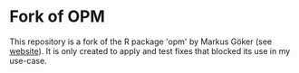 # Fork of OPM

This repository is a fork of the R package 'opm' by Markus Göker (see [website](http://www.goeker.org/opm/)). It is only created to apply and test fixes that blocked its use in my use-case.
